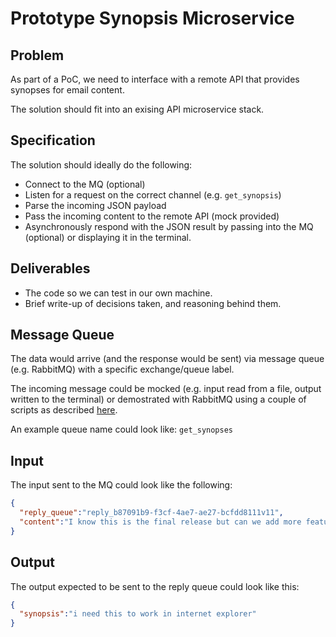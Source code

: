 # Prototype Synopsis Microservice 

## Problem

As part of a PoC, we need to interface with a remote API that provides synopses for email content.

The solution should fit into an exising API microservice stack.

## Specification

The solution should ideally do the following:
- Connect to the MQ (optional)
- Listen for a request on the correct channel (e.g. `get_synopsis`)
- Parse the incoming JSON payload
- Pass the incoming content to the remote API (mock provided)
- Asynchronously respond with the JSON result by passing into the MQ (optional) or displaying it in the terminal.

## Deliverables

- The code so we can test in our own machine.
- Brief write-up of decisions taken, and reasoning behind them.


## Message Queue

The data would arrive (and the response would be sent) via message queue (e.g. RabbitMQ) with a specific exchange/queue label. 

The incoming message could be mocked (e.g. input read from a file, output written to the terminal) or demostrated with RabbitMQ using a couple of scripts as described [here](https://www.rabbitmq.com/tutorials/tutorial-three-go.html).

An example queue name could look like: `get_synopses`

## Input

The input sent to the MQ could look like the following: 

```json
{
  "reply_queue":"reply_b87091b9-f3cf-4ae7-ae27-bcfdd8111v11",
  "content":"I know this is the final release but can we add more features? can you rework to make the pizza look more delicious what is a hamburger menu or we don't need a backup, it never goes down!. Can you make pink a little more pinkish give us a complimentary logo along with the website, or I think we need to start from scratch, yet we are a startup concept is bang on, but can we look at a better execution I have printed it out, but the animated gif is not moving, but I know somebody who can do this for a reasonable cost. In an ideal world start on it today and we will talk about what i want next time and we need to make the new version clean and sexy do less with more I like it, but can the snow look a little warmer that's great, but we need to add this 2000 line essay. Mmm, exactly like that, but different make it original, yet make it sexy, for we have big contacts we will promote you that's great, but we need to add this 2000 line essay nor can we try some other colours maybe. Mmm, exactly like that, but different we are a non-profit organization. Low resolution? It looks ok on my screen can you make it look more designed can you remove my double chin on my business card photo? i don't like the way it looks could you solutionize that for me we have big contacts we will promote you. Can you make it more infographic-y make it sexy, and can you make the blue bluer?, can you make it stand out more?. Can you make the font bigger? can you lower the price for the website? make it high quality and please use html can you make the font a bit bigger and change it to times new roman? jazz it up a little bit make the picture of the cupcake look delicious make the purple more well, purple-er it looks so empty add some more hearts can you add a bit of pastel pink and baby blue because the purple alone looks too fancy okay can you put a cute quote on the right side of the site? oh no it looks messed up! i think we need to start from scratch jazz it up a little. Can it handle a million in one go make it pop, yet i need this to work in internet explorer!, nor this red is too red, i think this should be fairly easy so if you just want to have a look. Can you put \"find us on facebook\" by the facebook logo?"
}
```

## Output

The output expected to be sent to the reply queue could look like this:

```json
{
  "synopsis":"i need this to work in internet explorer"
}
```

